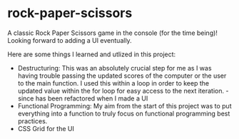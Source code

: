 # rock-paper-scissors
A classic Rock Paper Scissors game in the console (for the time being)! Looking forward to adding a UI eventually. 

Here are some things I learned and utlized in this project:

- Destructuring: This was an absolutely crucial step for me as I was having trouble passing the updated scores of the computer or the user to the main function. I used this within a loop in order to keep the updated value within the for loop for easy access to the next iteration. - since has been refactored when I made a UI
- Functional Programming: My aim from the start of this project was to put everything into a function to truly focus on functional programming best practices. 
- CSS Grid for the UI


